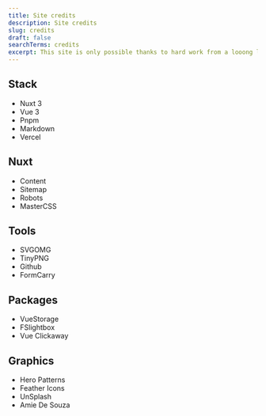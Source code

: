 ```yaml
---
title: Site credits
description: Site credits
slug: credits
draft: false
searchTerms: credits
excerpt: This site is only possible thanks to hard work from a looong list of fine folks who have all contributed their skills, time and energy to provide the web development community with the awesome tools we have at our disposal.
---
```

<div class="flex jc:space-between">
<div>

## Stack
- Nuxt 3
- Vue 3
- Pnpm
- Markdown
- Vercel

</div>
<div>

## Nuxt
- Content
- Sitemap
- Robots
- MasterCSS

</div>
<div>

## Tools
- SVGOMG
- TinyPNG
- Github
- FormCarry

</div>
<div>

## Packages
- VueStorage
- FSlightbox
- Vue Clickaway

</div>
<div>

## Graphics
- Hero Patterns
- Feather Icons
- UnSplash
- Amie De Souza

</div>
</div>